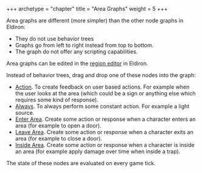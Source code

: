 +++
archetype = "chapter"
title = "Area Graphs"
weight = 5
+++

Area graphs are different (more simpler) than the other node graphs in Eldiron:

* They do not use behavior trees
* Graphs go from left to right instead from top to bottom.
* The graph do not offer any scripting capabilities.

Area graphs can be edited in the [region editor](../regions_edit_areas.md) in Eldiron.

Instead of behavior trees, drag and drop one of these nodes into the graph:

* [Action](../nodes/action.md). To create feedback on user based actions. For example when the user looks at the area (which could be a sign or anything else which requires some kind of response).
* [Always](../nodes/always.md). To always perform some constant action. For example a light source.
* [Enter Area](../nodes/enter_area.md). Create some action or response when a character enters an area (for example to open a door).
* [Leave Area](../nodes/leave_area.md). Create some action or response when a character exits an area (for example to close a door).
* [Inside Area](../nodes/inside_area.md). Create some action or response when a character is inside an area (for example apply damage over time when inside a trap).

The state of these nodes are evaluated on every game tick.
